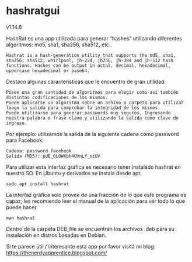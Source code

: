# hashratgui
v1.14.6

HashRat es una app utilizada para generar “hashes” utilizando diferentes algoritmos: md5, sha1, sha256, sha512, etc..

    Hashrat is a hash-generation utility that supports the md5, sha1, sha256, sha512, whirlpool, jh-224, jh256, jh-384 and jh-512 hash functions. Hashes can be output in octal, decimal, hexadecimal, uppercase hexadecimal or base64. 

Destaco algunas características que le encuentro de gran utilidad:

    Posee una gran cantidad de algoritmos para elegir como así también distintas codificaciones de los mismos.
    Puede aplicarse un algoritmo sobre un arhivo o carpeta para utilizar luego la salida para comprobar la integridad de los mismos.
    Puede utilizarse para generar passwords muy seguros. Ingresando nuestra palabra o frase clave y utilizando la salida como clave de ingreso.

Por ejemplo: utilizamos la salida de la siguiente cadena como password para Facebook:

    Cadena: password facebook
    Salida (MD5): pUE_0LOWXbh4UVnLf_stUV

Para utilizar esta interfaz gráfica es necesario tener instalado hashrat en nuestro SO. En Ubuntu y derivados se instala desde apt:

    sudo apt install hashrat

La interfaz gráfica solo provee de una fracción de lo que este programa es capaz, les recomiendo leer el manual de la aplicación para ver todo lo que puede hacer.

    man hashrat

Dentro de la carpeta DEB_file se encuentrán los archivos .deb para su instalación en distros basadas en Debian.

Si te parece útil / interesante esta app por favor visitá mi blog: https://thenerdyapprentice.blogspot.com/

